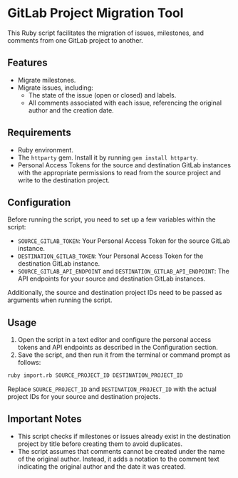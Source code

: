 # GitLab Project Migration Tool

This Ruby script facilitates the migration of issues, milestones, and comments from one GitLab project to another.

## Features

- Migrate milestones.
- Migrate issues, including:
  - The state of the issue (open or closed) and labels.
  - All comments associated with each issue, referencing the original author and the creation date.

## Requirements

- Ruby environment.
- The `httparty` gem. Install it by running `gem install httparty`.
- Personal Access Tokens for the source and destination GitLab instances with the appropriate permissions to read from the source project and write to the destination project.

## Configuration

Before running the script, you need to set up a few variables within the script:

- `SOURCE_GITLAB_TOKEN`: Your Personal Access Token for the source GitLab instance.
- `DESTINATION_GITLAB_TOKEN`: Your Personal Access Token for the destination GitLab instance.
- `SOURCE_GITLAB_API_ENDPOINT` and `DESTINATION_GITLAB_API_ENDPOINT`: The API endpoints for your source and destination GitLab instances.

Additionally, the source and destination project IDs need to be passed as arguments when running the script.

## Usage

1. Open the script in a text editor and configure the personal access tokens and API endpoints as described in the Configuration section.
2. Save the script, and then run it from the terminal or command prompt as follows:

```sh
ruby import.rb SOURCE_PROJECT_ID DESTINATION_PROJECT_ID
```

Replace `SOURCE_PROJECT_ID` and `DESTINATION_PROJECT_ID` with the actual project IDs for your source and destination projects.

## Important Notes

- This script checks if milestones or issues already exist in the destination project by title before creating them to avoid duplicates.
- The script assumes that comments cannot be created under the name of the original author. Instead, it adds a notation to the comment text indicating the original author and the date it was created.
